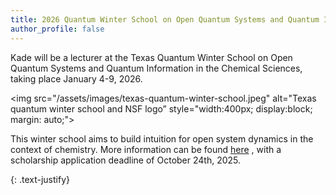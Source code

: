 ```yaml
---
title: 2026 Quantum Winter School on Open Quantum Systems and Quantum Information in the Chemical Sciences 
author_profile: false
---
```


Kade will be a lecturer at the Texas Quantum Winter School on Open Quantum Systems and Quantum Information in the Chemical Sciences, taking place January 4-9, 2026. 
 
<img src="/assets/images/texas-quantum-winter-school.jpeg" alt="Texas quantum winter school and NSF logo” style="width:400px; display:block; margin: auto;">

This winter school aims to build intuition for open system dynamics in the context of chemistry. More information can be found <a href="https://www.texquantum.com/home">here</a> , with a scholarship application deadline of October 24th, 2025. 

{: .text-justify}
